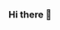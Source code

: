 ### Hi there 👋

<!--
**snowcrab382/snowcrab382** is a ✨ _special_ ✨ repository because its `README.md` (this file) appears on your GitHub profile.
![Anurag's GitHub stats](https://github-readme-stats.vercel.app/api?username=snowcrab382&show_icons=true&theme=radical&hide_rank=false)
[![Top Langs](https://github-readme-stats.vercel.app/api/top-langs/?username=snowcrab382)]
-->

